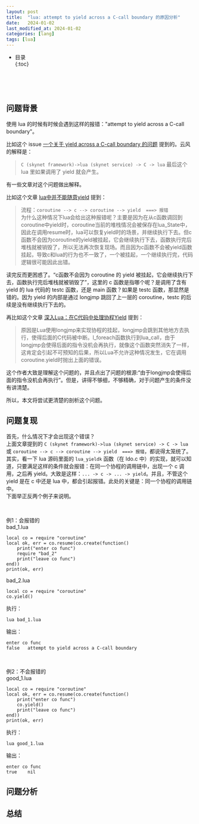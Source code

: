 ```yaml
---
layout: post
title:  "lua: attempt to yield across a C-call boundary 的原因分析"
date:   2024-01-02
last_modified_at: 2024-01-02
categories: [lang]
tags: [lua]
---
```


* 目录  
{:toc}

<br>
<br>
<br>

## 问题背景
使用 lua 的时候有时候会遇到这样的报错："attempt to yield across a C-call boundary"。  

比如这个 issue [一个关于 yield across a C-call boundary 的问题](https://github.com/cloudwu/skynet/issues/394) 提到的。云风的解释是：
>`C (skynet framework)->lua (skynet service) -> C -> lua`
>最后这个 lua 里如果调用了 yield 就会产生。

有一些文章对这个问题做出解释。  

比如这个文章 [lua中并不能随意yield](https://radiotail.github.io/2016/05/18/lua%E4%B8%AD%E5%B9%B6%E4%B8%8D%E8%83%BD%E9%9A%8F%E6%84%8Fyield/) 提到：  
>流程：`coroutine --> c --> coroutine --> yield  ===> 报错`   
>为什么这种情况下lua会给出这种报错呢？主要是因为在从c函数调回到coroutine中yield时，coroutine当前的堆栈情况会被保存在lua_State中，因此在调用resume时，lua可以恢复yield时的场景，并继续执行下去。但c函数不会因为coroutine的yield被挂起，它会继续执行下去，函数执行完后堆栈就被销毁了，所以无法再次恢复现场。而且因为c函数不会被yield函数挂起，导致c和lua的行为也不一致了，一个被挂起，一个继续执行完，代码逻辑很可能因此出错。

读完反而更困惑了。“c函数不会因为 coroutine 的 yield 被挂起，它会继续执行下去，函数执行完后堆栈就被销毁了”，这里的 c 函数是指哪个呢？是调用了含有 yield 的 lua 代码的 testc 函数，还是 main 函数？如果是 testc 函数，那显然是错的。因为 yield 的内部是通过 longjmp 跳回了上一层的 coroutine，testc 的后续是没有继续执行下去的。

再比如这个文章 [深入Lua：在C代码中处理协程Yield](https://zhuanlan.zhihu.com/p/337850564) 提到：
>原因是Lua使用longjmp来实现协程的挂起，longjmp会跳到其他地方去执行，使得后面的C代码被中断。l_foreach函数执行到lua_call，由于longjmp会使得后面的指令没机会再执行，就像这个函数突然消失了一样，这肯定会引起不可预知的后果，所以Lua不允许这种情况发生，它在调用coroutine.yield时抛出上面的错误。

这个作者大致是理解这个问题的，并且点出了问题的根源:“由于longjmp会使得后面的指令没机会再执行”。但是，讲得不够细，不够精确，对于问题产生的条件没有讲清楚。  

所以，本文将尝试更清楚的剖析这个问题。


## 问题复现
首先，什么情况下才会出现这个错误？   
上面文章提到的 `C (skynet framework)->lua (skynet service) -> C -> lua` 或 `coroutine --> c --> coroutine --> yield  ===> 报错`，都说得太笼统了。  
其实，看一下 lua 源码里面的 `lua_yieldk` 函数（在 ldo.c 中）的实现，就可以知道，只要满足这样的条件就会报错：在同一个协程的调用链中，出现一个 c 调用，之后再 yield。大致是这样：`... -> c -> ... -> yield`。并且，不管这个 yield 是在 c 中还是 lua 中，都会引起报错。此处的关键是：同一个协程的调用链中。   
下面举正反两个例子来说明。 

<br>

例1：会报错的  
bad_1.lua
```
local co = require "coroutine"
local ok, err = co.resume(co.create(function()
    print("enter co func")
    require "bad_2"
    print("leave co func")
end))
print(ok, err)
```

bad_2.lua
```
local co = require "coroutine"
co.yield()
```

执行：
```
lua bad_1.lua
```

输出：
```
enter co func
false   attempt to yield across a C-call boundary
```

<br>

例2：不会报错的  
good_1.lua
```
local co = require "coroutine"
local ok, err = co.resume(co.create(function()
    print("enter co func")
    co.yield()
    print("leave co func")
end))
print(ok, err)
```

执行：
```
lua good_1.lua
```

输出：
```
enter co func
true    nil
```

## 问题分析



## 总结
